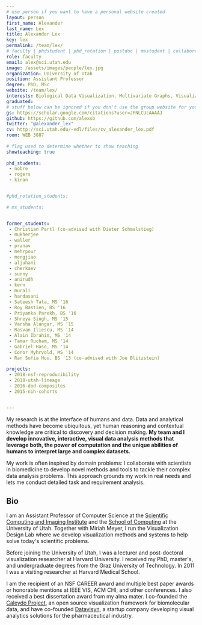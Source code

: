 ```yaml
---
# use person if you want to have a personal website created
layout: person
first_name: Alexander
last_name: Lex
title: Alexander Lex 
key: lex
permalink: /team/lex/
# faculty | phdstudent | phd_rotation | postdoc | msstudent | collaborator | undergrad
role: faculty
email: alex@sci.utah.edu
image: /assets/images/people/lex.jpg
organization: University of Utah
position: Assistant Professor
degree: PhD, MSc
website: /team/lex/
interests: Biological Data Visualization, Multivariate Graphs, Visualization Tools, Provenance and Reproducibility
graduated:
# stuff below can be ignored if you don't use the group website for your private website
gs: https://scholar.google.com/citations?user=JFNLCUcAAAAJ
github: https://github.com/alexsb
twitter: "@alexander_lex"
cv: http://sci.utah.edu/~vdl/files/cv_alexander_lex.pdf
room: WEB 3887
    
# flag used to determine whether to show teaching   
showteaching: true
 
phd_students: 
 - nobre
 - rogers
 - kiran


#phd_rotation_students: 
 
# ms_students:


former_students:
 - Christian Partl (co-advised with Dieter Schmalstieg)
 - mukherjee
 - waller
 - pranav
 - mehrpour
 - mengjiao
 - aljuhani
 - cherkaev
 - sunny
 - anirudh
 - kern
 - murali
 - hardasani
 - Sateesh Tata, MS '16
 - Roy Bastien, BS '16
 - Priyanka Parekh, BS '16
 - Shreya Singh, MS '15
 - Varsha Alangar, MS '15
 - Rasvan Iliescu, MS '14
 - Alain Ibrahim, MS '14
 - Tamar Rucham, MS '14
 - Gabriel Hase, MS '14
 - Conor Myhrvold, MS '14
 - Ran Sofia Hou, BS '13 (co-advised with Joe Blitzstein)
 
projects:
 - 2018-nsf-reproducibility
 - 2018-utah-lineage
 - 2016-dod-composites
 - 2015-nih-cohorts


---
```


My research is at the interface of humans and data. Data and analytical methods have become ubiquitous, yet human reasoning and contextual knowledge are critical to discovery and decision making. **My team and I develop innovative, interactive, visual data analysis methods that leverage both, the power of computation and the unique abilities of humans to interpret large and complex datasets.**

My work is often inspired by domain problems: I collaborate with scientists in biomedicine to develop novel methods and tools to tackle their complex data analysis problems. This approach grounds my work in real needs and lets me conduct detailed task and requirement analysis.

## Bio

I am an Assistant Professor of Computer Science at the [Scientific Computing and Imaging Institute](http://www.sci.utah.edu/) and the [School of Computing](http://cs.utah.edu) at the University of Utah. Together with Miriah Meyer, I run the Visualization Design Lab where we develop visualization methods and systems to help solve today's scientific problems.

Before joining the University of Utah, I was a lecturer and post-doctoral visualization researcher at Harvard University. I received my PhD, master's, and undergraduate degrees from the Graz University of Technology. In 2011 I was a visiting researcher at Harvard Medical School.

I am the recipient of an NSF CAREER award and multiple best paper awards or honorable mentions at IEEE VIS, ACM CHI, and other conferences. I also received a best dissertation award from my alma mater. I co-founded the [Caleydo Project](http://www.caleydo.org/), an open source visualization framework for biomolecular data, and have co-founded [Datavisyn](http://www.datavisyn.io/), a startup company developing visual analytics solutions for the pharmaceutical industry. 
